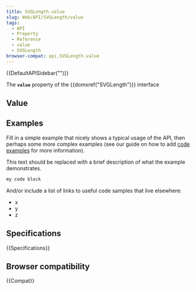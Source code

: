 ```yaml
---
title: SVGLength.value
slug: Web/API/SVGLength/value
tags:
  - API
  - Property
  - Reference
  - value
  - SVGLength
browser-compat: api.SVGLength.value
---
```

{{DefaultAPISidebar("")}}

The **`value`** property of the {{domxref("SVGLength")}} interface 

## Value



## Examples

Fill in a simple example that nicely shows a typical usage of the API, then perhaps some more complex examples (see our guide on how to add [code examples](/en-US/docs/MDN/Contribute/Structures/Code_examples) for more information).

This text should be replaced with a brief description of what the example demonstrates.

```js
my code block
```

And/or include a list of links to useful code samples that live elsewhere:

*   x
*   y
*   z

## Specifications

{{Specifications}}

## Browser compatibility

{{Compat}}


